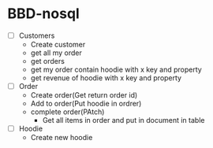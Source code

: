 # BBD-nosql

- [ ] Customers
  - Create customer
  - get all my order
  - get orders 
  - get my order contain hoodie with x key and property
  - get revenue of hoodie with x key and property
- [ ] Order
  - Create order(Get return order id)
  - Add to order(Put hoodie in ordrer)
  - complete order(PAtch)
    - Get all items in order and put in document in table
- [ ] Hoodie
  - Create new hoodie